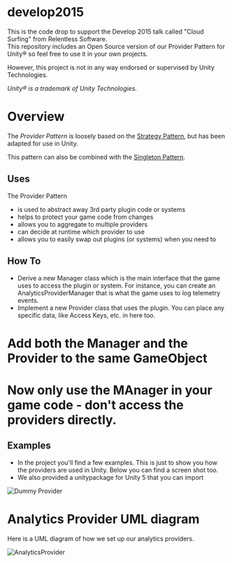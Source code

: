 # develop2015
This is the code drop to support the Develop 2015 talk called "Cloud Surfing" from Relentless Software.  
This repository includes an Open Source version of our Provider Pattern for Unity&reg; so feel free to 
use it in your own projects.

However, this project is not in any way endorsed or supervised by Unity Technologies.

_Unity&reg; is a trademark of Unity Technologies._

# Overview
The *Provider Pattern* is loosely based on the [Strategy Pattern](https://en.wikipedia.org/wiki/Strategy_pattern), 
but has been adapted for use in Unity.

This pattern can also be combined with the [Singleton Pattern](https://en.wikipedia.org/wiki/Singleton_pattern).

## Uses
The Provider Pattern
* is used to abstract away 3rd party plugin code or systems 
* helps to protect your game code from changes
* allows you to aggregate to multiple providers
* can decide at runtime which provider to use
* allows you to easily swap out plugins (or systems) when you need to

## How To
* Derive a new Manager class which is the main interface that the game uses to access the plugin or system.
For instance, you can create an AnalyticsProviderManager that is what the game uses to log telemetry events.
* Implement a new Provider class that uses the plugin. You can place any specific data, like Access Keys, etc. in here too.
# Add both the Manager and the Provider to the same GameObject
# Now only use the MAnager in your game code - don't access the providers directly.

## Examples
* In the project you'll find a few examples. This is just to show you how the providers are used in Unity. Below you can find a screen shot too.
* We also provided a unitypackage for Unity 5 that you can import

![Dummy Provider](https://s3-eu-west-1.amazonaws.com/temporaryfiles/DummyProviderUnity.PNG)

# Analytics Provider UML diagram
Here is a UML diagram of how we set up our analytics providers.

![AnalyticsProvider](https://s3-eu-west-1.amazonaws.com/temporaryfiles/ProviderPatternAnalytics.png)
